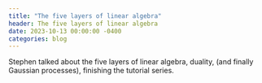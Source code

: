 ```yaml
---
title: "The five layers of linear algebra"
header: The five layers of linear algebra
date: 2023-10-13 00:00:00 -0400
categories: blog
---
```


Stephen talked about the five layers of linear algebra, duality,
(and finally Gaussian processes), finishing the tutorial series.
